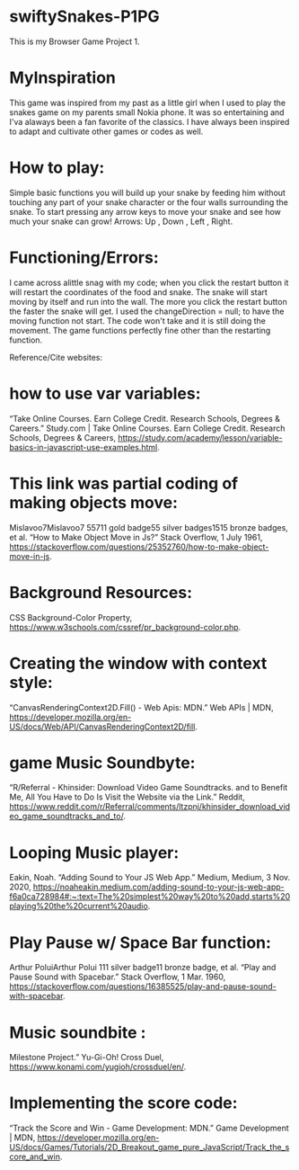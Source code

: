 # swiftySnakes-P1PG
 This is my Browser Game Project 1.
 
 # MyInspiration
This game was inspired from my past as a little girl when I used to play the snakes game on my parents small Nokia phone. It was so entertaining 
and I'va alaways been a fan favorite of the classics. I have always been inspired to  adapt and cultivate other games or codes as well. 

# How to play:

Simple basic functions you will build up your snake by feeding him without touching any part of your snake character or the four walls surrounding the snake. To start pressing any arrow keys to move your snake and see how much your snake can grow! Arrows: Up , Down , Left , Right.


# Functioning/Errors:

I came across alittle snag with my code; when you click the restart button it will restart the coordinates of the food and snake. The snake will start moving by itself and run into the wall. The more you click the restart button the faster the snake will get.  I used the changeDirection = null; to have the moving function not start. The code won't take and it is still doing the movement. The game functions perfectly fine other than the restarting function. 


Reference/Cite websites:


# how to use var variables:
“Take Online Courses. Earn College Credit. Research Schools, Degrees &amp; Careers.” Study.com | Take Online Courses. Earn College Credit. Research Schools, Degrees &amp; Careers, https://study.com/academy/lesson/variable-basics-in-javascript-use-examples.html. 

# This link was partial coding of making objects move:
Mislavoo7Mislavoo7                    55711 gold badge55 silver badges1515 bronze badges, et al. “How to Make Object Move in Js?” Stack Overflow, 1 July 1961, https://stackoverflow.com/questions/25352760/how-to-make-object-move-in-js. 

 # Background Resources: 

CSS Background-Color Property, https://www.w3schools.com/cssref/pr_background-color.php. 

# Creating the window with context style:

“CanvasRenderingContext2D.Fill() - Web Apis: MDN.” Web APIs | MDN, https://developer.mozilla.org/en-US/docs/Web/API/CanvasRenderingContext2D/fill. 


# game Music Soundbyte:

“R/Referral - Khinsider: Download Video Game Soundtracks. and to Benefit Me, All You Have to Do Is Visit the Website via the Link.” Reddit, https://www.reddit.com/r/Referral/comments/ltzpnj/khinsider_download_video_game_soundtracks_and_to/. 

# Looping Music player:

Eakin, Noah. “Adding Sound to Your JS Web App.” Medium, Medium, 3 Nov. 2020, https://noaheakin.medium.com/adding-sound-to-your-js-web-app-f6a0ca728984#:~:text=The%20simplest%20way%20to%20add,starts%20playing%20the%20current%20audio. 

# Play Pause w/ Space Bar function:
Arthur PoluiArthur Polui 111 silver badge11 bronze badge, et al. “Play and Pause Sound with Spacebar.” Stack Overflow, 1 Mar. 1960, https://stackoverflow.com/questions/16385525/play-and-pause-sound-with-spacebar. 


# Music soundbite :
Milestone Project.” Yu-Gi-Oh! Cross Duel, https://www.konami.com/yugioh/crossduel/en/. 

# Implementing the score code:
“Track the Score and Win - Game Development: MDN.” Game Development | MDN, https://developer.mozilla.org/en-US/docs/Games/Tutorials/2D_Breakout_game_pure_JavaScript/Track_the_score_and_win. 



